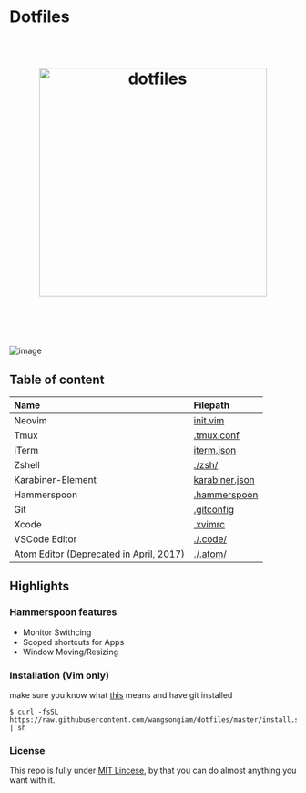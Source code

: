 # Dotfiles
<h1 align="center">
	<br>
	<img width="400" src="https://cdn.rawgit.com/wangsongiam/dotfiles/c8b54909/demos/dotfiles-1.svg" alt="dotfiles">
	<br>
	<br>
	<br>
</h1>

![image](https://cdn.rawgit.com/wangsongiam/dotfiles/e1319f27/demo/2017-07-10.png)

## Table of content

|  Name| Filepath |
|:--|:--|
| Neovim | [init.vim](./nvim/init.vim) |
| Tmux | [.tmux.conf](./.tmux.conf) |
| iTerm | [iterm.json](./iterm.json) |
| Zshell | [./zsh/](./zsh) |
| Karabiner-Element | [karabiner.json](./karabiner.json) |
| Hammerspoon | [.hammerspoon](./.hammerspoon) |
| Git | [.gitconfig](./.gitconfig) |
| Xcode | [.xvimrc](.xvimrc) |
| VSCode Editor |[./.code/](./.code)  |
| Atom Editor (Deprecated in April, 2017) | [./.atom/](./.atom) |

## Highlights
### Hammerspoon features 
* Monitor Swithcing
* Scoped shortcuts for Apps
* Window Moving/Resizing


### Installation (Vim only)
make sure you know what [this](https://github.com/wangsongiam/dotfiles/blob/master/install.sh) means and have git installed

```
$ curl -fsSL https://raw.githubusercontent.com/wangsongiam/dotfiles/master/install.sh | sh
```

### License
This repo is fully under [MIT Lincese](LICENSE), by that you can do almost
anything you want with it.
